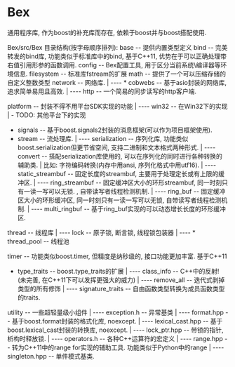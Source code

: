 Bex
===

通用程序库, 作为boost的补充库而存在, 依赖于boost并与boost搭配使用.

Bex/src/Bex 目录结构(按字母顺序排列):
  base          -- 提供内置类型定义
  bind          -- 完美转发的bind库, 功能类似于标准库中的bind, 基于C++11, 优势在于可以正确处理带右值引用形参的函数调用.
  config        -- Bex配置工具, 用于区分当前系统\编译器等环境信息.
  filesystem    -- 标准库fstream的扩展
  math          -- 提供了一个可以压缩存储的自定义整数类型
  network       -- 网络库.
      |
      ---- * cobwebs  -- 基于asio封装的网络库, 追求简单易用且高效.
      |
      ---- http       -- 一个简易的同步读写的http客户端.
      
  platform            -- 封装不得不用平台SDK实现的功能
      |
      ---- win32      -- 在Win32下的实现
      |
      - TODO: 其他平台下的实现
      
  * signals     -- 基于boost.signals2封装的消息框架(可以作为项目框架使用).
  * stream      -- 流处理库.
      |
      ---- serialization    -- 序列化库, 功能类似boost.serialization但更节省空间, 支持二进制和文本格式两种形式.
      |
      ---- convert          -- 搭配serialization库使用的, 可以在序列化的同时进行各种转换的辅助类. 
      |                        比如: 字符编码转换(内存中用ansi, 序列化格式中用utf16).
      |
      ---- static_streambuf -- 固定长度的streambuf, 主要用于处理定长或有上限的缓冲区.
      |
      ---- ring_streambuf   -- 固定缓冲区大小的环形streambuf, 同一时刻只有一读一写可以无锁. , 自带读写者线程检测机制.
      |
      ---- ring_buf         -- 固定缓冲区大小的环形缓冲区, 同一时刻只有一读一写可以无锁, 自带读写者线程检测机制.
      |
      ---- multi_ringbuf    -- 基于ring_buf实现的可以动态增长长度的环形缓冲区.

  thread        -- 线程库
      |
      ---- lock             -- 原子锁, 断言锁, 线程锁包装器
      |
      ---- * thread_pool    -- 线程池
      
  timer         -- 功能类似boost.timer, 但精度是纳秒级的, 接口功能更加丰富. 基于C++11
  * type_traits -- boost.type_traits的扩展
      |
      ---- class_info       -- C++中的反射! (未完善, 在C++11下可以发挥更强大的威力)
      |
      ---- remove_all       -- 迭代式剥掉类型的所有修饰
      |
      ---- signature_traits -- 自由函数类型转换为成员函数类型的traits.

  utility       -- 一些超轻量级小组件
      |
      ---- exception.h      -- 异常基类
      |
      ---- format.hpp       -- 基于boost.format封装的格式化库, noexcept.
      |
      ---- lexical_cast.hpp -- 基于boost.lexical_cast封装的转换库, noexcept.
      |
      ---- lock_ptr.hpp     -- 带锁的指针, 析构时释放锁.
      |
      ---- operators.h      -- 各种C++运算符的宏定义
      |
      ---- range.hpp        -- 转为C++11中的range for实现的辅助工具. 功能类似于Python中的range
      |
      ---- singleton.hpp    -- 单件模式基类.











      
      

